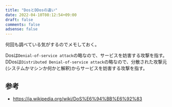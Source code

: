 ```yaml
---
title: "DosとDDosの違い"
date: 2022-04-10T08:12:54+09:00
draft: false
comments: false
adsense: false
---
```


何回も調べている気がするのでメモしておく。

Dosは`Denial-of-service attack`の略なので、サービスを妨害する攻撃を指す。
DDosは`Distributed Denial-of-service attack`の略なので、分散された攻撃元(システムかマシンか何かと解釈)からサービスを妨害する攻撃を指す。

## 参考

- https://ja.wikipedia.org/wiki/DoS%E6%94%BB%E6%92%83
